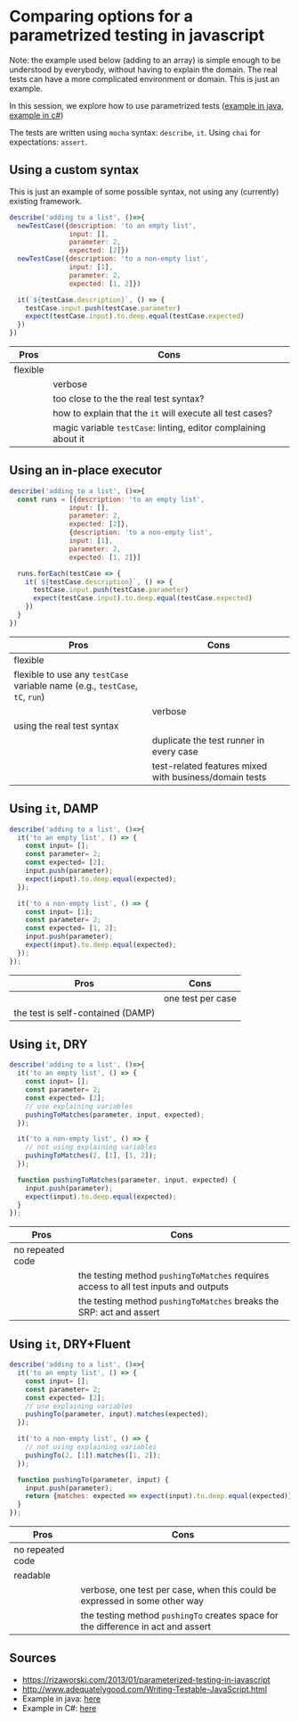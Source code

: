 # Comparing options for a parametrized testing in javascript

Note: the example used below (adding to an array) is simple enough to be understood by everybody, without having to explain the domain. The real tests can have a more complicated environment or domain. This is just an example.

In this session, we explore how to use parametrized tests ([example in java][example-java], [example in c#][example-csharp])

The tests are written using `mocha` syntax: `describe`, `it`. Using `chai` for expectations: `assert`.

## Using a custom syntax

This is just an example of some possible syntax, not using any (currently) existing framework.

```javascript
describe('adding to a list', ()=>{
  newTestCase({description: 'to an empty list',
               input: [],
               parameter: 2,
               expected: [2]})
  newTestCase({description: 'to a non-empty list',
               input: [1],
               parameter: 2,
               expected: [1, 2]})

  it(`${testCase.description}`, () => {
    testCase.input.push(testCase.parameter)
    expect(testCase.input).to.deep.equal(testCase.expected)
  })
})
```


| Pros | Cons |
|------|-----|
|flexible||    
||verbose|    
||too close to the the real test syntax?|
||how to explain that the `it` will execute all test cases?|
||magic variable `testCase`: linting, editor complaining about it |


## Using an in-place executor

```javascript
describe('adding to a list', ()=>{
  const runs = [{description: 'to an empty list',
               input: [],
               parameter: 2,
               expected: [2]},
               {description: 'to a non-empty list',
               input: [1],
               parameter: 2,
               expected: [1, 2]}]

  runs.forEach(testCase => {
    it(`${testCase.description}`, () => {
      testCase.input.push(testCase.parameter)
      expect(testCase.input).to.deep.equal(testCase.expected)
    })
  }
})
```

| Pros | Cons |
|------|-----|
|flexible||
|flexible to use any `testCase` variable name (e.g., `testCase`, `tC`, `run`)||
||verbose|    
|using the real test syntax|
||duplicate the test runner in every case|
||test-related features mixed with business/domain tests|

## Using `it`, DAMP

```javascript
describe('adding to a list', ()=>{
  it('to an empty list', () => {
    const input= [];
    const parameter= 2;
    const expected= [2];
    input.push(parameter);
    expect(input).to.deep.equal(expected);
  });

  it('to a non-empty list', () => {
    const input= [1];
    const parameter= 2;
    const expected= [1, 2];
    input.push(parameter);
    expect(input).to.deep.equal(expected);
  });
});
```

|Pros|Cons|
|----|----|
||one test per case|
|the test is self-contained (DAMP)||


## Using `it`, DRY

```javascript
describe('adding to a list', ()=>{
  it('to an empty list', () => {
    const input= [];
    const parameter= 2;
    const expected= [2];
    // use explaining variables
    pushingToMatches(parameter, input, expected);
  });

  it('to a non-empty list', () => {
    // not using explaining variables
    pushingToMatches(2, [1], [1, 2]);
  });

  function pushingToMatches(parameter, input, expected) {
    input.push(parameter);
    expect(input).to.deep.equal(expected);
  }
});
```

|Pros|Cons|
|----|----|
|no repeated code||
||the testing method `pushingToMatches` requires access to all test inputs and outputs|
||the testing method `pushingToMatches` breaks the SRP: act and assert| 

## Using `it`, DRY+Fluent

```javascript
describe('adding to a list', ()=>{
  it('to an empty list', () => {
    const input= [];
    const parameter= 2;
    const expected= [2];
    // use explaining variables
    pushingTo(parameter, input).matches(expected);
  });

  it('to a non-empty list', () => {
    // not using explaining variables
    pushingTo(2, [1]).matches([1, 2]);
  });

  function pushingTo(parameter, input) {
    input.push(parameter);
    return {matches: expected => expect(input).to.deep.equal(expected)};
  }
});
```

|Pros|Cons|
|----|----|
|no repeated code||
|readable||
||verbose, one test per case, when this could be expressed in some other way|
||the testing method `pushingTo` creates space for the difference in act and assert|


## Sources

* https://rjzaworski.com/2013/01/parameterized-testing-in-javascript
* http://www.adequatelygood.com/Writing-Testable-JavaScript.html
* Example in java: [here][example-java]
* Example in C#: [here][example-csharp]


[example-java]: https://github.com/junit-team/junit4/wiki/Parameterized-tests
[example-csharp]: https://jeremybytes.blogspot.co.uk/2014/10/parameterized-tests-with-nunit.html


